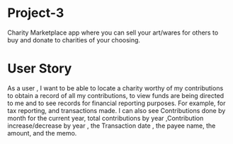 # Project-3
Charity Marketplace app where you can sell your art/wares for others to buy and donate to charities of your choosing.

# User Story

As a user , I want to be able to locate a charity worthy of my contributions to obtain a record of all my contributions,  to view funds are being directed to me and to see records for financial reporting 
purposes. For example, for tax reporting, and transactions made. I can also see Contributions done by month for the current year, total contributions by year
,Contribution increase/decrease by year , the  Transaction date , the payee name, the amount, and the memo.
